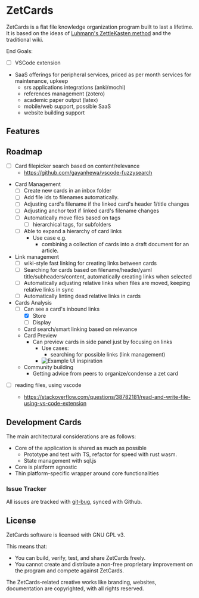 # ZetCards

ZetCards is a flat file knowledge organization program built to last a lifetime. It is based on the ideas of [Luhmann's ZettleKasten method](https://medium.com/emvi/luhmanns-zettelkasten-a-productivity-tool-that-works-like-your-brain-abe2d53a2948) and the traditional wiki.

End Goals:

- [ ] VSCode extension
- SaaS offerings for peripheral services, priced as per month services for maintenance, upkeep
  - srs applications integrations (anki/mochi)
  - references management (zotero)
  - academic paper output (latex)
  - mobile/web support, possible SaaS
  - website building support

## Features

## Roadmap

- [ ] Card filepicker search based on content/relevance
  - https://github.com/gayanhewa/vscode-fuzzysearch
- Card Management
  - [ ] Create new cards in an inbox folder
  - [ ] Add file ids to filenames automatically.
  - [ ] Adjusting card's filename if the linked card's header 1/title changes
  - [ ] Adjusting anchor text if linked card's filename changes
  - [ ] Automatically move files based on tags
    - [ ] hierarchical tags, for subfolders
  - [ ] Able to expand a hierarchy of card links
    - Use case e.g.
      - combining a collection of cards into a draft document for an article.
- Link management
  - [ ] wiki-style fast linking for creating links between cards
  - [ ] Searching for cards based on filename/header/yaml title/subheaders/content, automatically creating links when selected
  - [ ] Automatically adjusting relative links when files are moved, keeping relative links in sync
  - [ ] Automatically linting dead relative links in cards
- Cards Analysis
  - [ ] Can see a card's inbound links
    - [x] Store
    - [ ] Display
  - Card search/smart linking based on relevance
  - Card Preview
    - Can preview cards in side panel just by focusing on links
      - Use cases:
        - searching for possible links (link management)
      - ![Example UI inspiration](/assets/2020/04/08-02-21-1586283681424.png)
  - Community building
    - Getting advice from peers to organize/condense a zet card

* [ ] reading files, using vscode

  - https://stackoverflow.com/questions/38782181/read-and-write-file-using-vs-code-extension

## Development Cards

The main architectural considerations are as follows:

- Core of the application is shared as much as possible
  - Prototype and test with TS, refactor for speed with rust wasm.
  - State management with sql.js
- Core is platform agnostic
- Thin platform-specific wrapper around core functionalities

### Issue Tracker

All issues are tracked with [git-bug](https://github.com/MichaelMure/git-bug), synced with Github.

## License

ZetCards software is licensed with GNU GPL v3.

This means that:

- You can build, verify, test, and share ZetCards freely.
- You cannot create and distribute a non-free proprietary improvement on the program and compete against ZetCards.

The ZetCards-related creative works like branding, websites, documentation are copyrighted, with all rights reserved.
